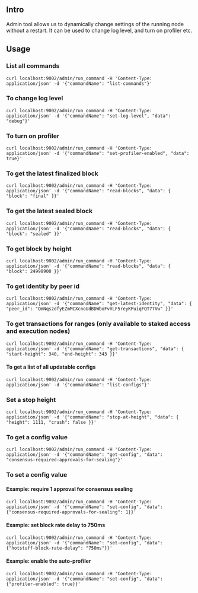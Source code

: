 ## Intro
Admin tool allows us to dynamically change settings of the running node without a restart. It can be used to change log level, and turn on profiler etc.

## Usage

### List all commands
```
curl localhost:9002/admin/run_command -H 'Content-Type: application/json' -d '{"commandName": "list-commands"}'
```

### To change log level
```
curl localhost:9002/admin/run_command -H 'Content-Type: application/json' -d '{"commandName": "set-log-level", "data": "debug"}'
```

### To turn on profiler
```
curl localhost:9002/admin/run_command -H 'Content-Type: application/json' -d '{"commandName": "set-profiler-enabled", "data": true}'
```

### To get the latest finalized block
```
curl localhost:9002/admin/run_command -H 'Content-Type: application/json' -d '{"commandName": "read-blocks", "data": { "block": "final" }}'
```

### To get the latest sealed block
```
curl localhost:9002/admin/run_command -H 'Content-Type: application/json' -d '{"commandName": "read-blocks", "data": { "block": "sealed" }}'
```

### To get block by height
```
curl localhost:9002/admin/run_command -H 'Content-Type: application/json' -d '{"commandName": "read-blocks", "data": { "block": 24998900 }}'
```

### To get identity by peer id
```
curl localhost:9002/admin/run_command -H 'Content-Type: application/json' -d '{"commandName": "get-latest-identity", "data": { "peer_id": "QmNqszdfyEZmMCXcnoUdBDWboFvVLF5reyKPuiqFQT77Vw" }}'
```

### To get transactions for ranges (only available to staked access and execution nodes)
```
curl localhost:9002/admin/run_command -H 'Content-Type: application/json' -d '{"commandName": "get-transactions", "data": { "start-height": 340, "end-height": 343 }}'
```

#### To get a list of all updatable configs
```
curl localhost:9002/admin/run_command -H 'Content-Type: application/json' -d '{"commandName": "list-configs"}'
```

### Set a stop height
```
curl localhost:9002/admin/run_command -H 'Content-Type: application/json' -d '{"commandName": "stop-at-height", "data": { "height": 1111, "crash": false }}'
```

### To get a config value
```
curl localhost:9002/admin/run_command -H 'Content-Type: application/json' -d '{"commandName": "get-config", "data": "consensus-required-approvals-for-sealing"}'
```

### To set a config value
#### Example: require 1 approval for consensus sealing
```
curl localhost:9002/admin/run_command -H 'Content-Type: application/json' -d '{"commandName": "set-config", "data": {"consensus-required-approvals-for-sealing": 1}}'
```
#### Example: set block rate delay to 750ms
```
curl localhost:9002/admin/run_command -H 'Content-Type: application/json' -d '{"commandName": "set-config", "data": {"hotstuff-block-rate-delay": "750ms"}}'
```
#### Example: enable the auto-profiler
```
curl localhost:9002/admin/run_command -H 'Content-Type: application/json' -d '{"commandName": "set-config", "data": {"profiler-enabled": true}}'
```

